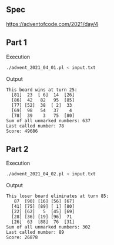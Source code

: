 ## Spec

https://adventofcode.com/2021/day/4

## Part 1

Execution
```bash
./advent_2021_04_01.pl < input.txt
```
Output
```
This board wins at turn 25:
  [81]  23  [ 6]  14  [26]
  [86]  42   82   95  [85]
  [77] [52]  38  [ 2]  33
  [69]  98   54   37    4
  [78]  39    3   75  [80]
Sum of all unmarked numbers: 637
Last called number: 78
Score: 49686
```

## Part 2

Execution
```bash
./advent_2021_04_02.pl < input.txt
```
Output
```
This loser board eliminates at turn 85:
   87  [90] [16] [56] [67]
  [41] [75] [89] [ 1] [80]
  [22] [62]   5  [45] [69]
  [28] [36] [19] [96]  71
  [26]  63  [88]  76  [31]
Sum of all unmarked numbers: 302
Last called number: 89
Score: 26878
```


